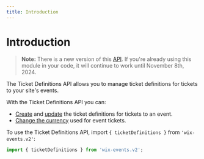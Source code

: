 ```yaml
---
title: Introduction
---
```

# Introduction

> **Note:** There is a new version of this [API](https://www.wix.com/velo/reference/wix-events-v2/ticketdefinitionsv2/introduction). If you're already using this module in your code, it will continue to work until November 8th, 2024.

The Ticket Definitions API allows you to manage ticket definitions for tickets to your site's events.

With the Ticket Definitions API you can:

- [Create](wix-events-v2/ticketdefinitions/createticketdefinition) and [update](wix-events-v2/ticketdefinitions/updateticketdefinition) the ticket definitions for tickets to an event.
- [Change the currency](wix-events-v2/ticketdefinitions/changecurrency) used for event tickets.


To use the Ticket Definitions API, import `{ ticketDefinitions }` from `'wix-events.v2'`:

```js
import { ticketDefinitions } from 'wix-events.v2';
```
